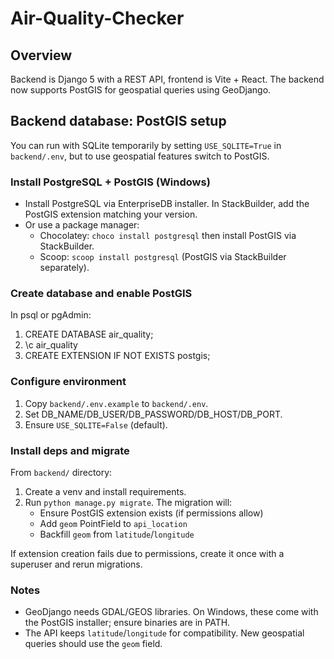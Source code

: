 # Air-Quality-Checker

## Overview

Backend is Django 5 with a REST API, frontend is Vite + React. The backend now supports PostGIS for geospatial queries using GeoDjango.

## Backend database: PostGIS setup

You can run with SQLite temporarily by setting `USE_SQLITE=True` in `backend/.env`, but to use geospatial features switch to PostGIS.

### Install PostgreSQL + PostGIS (Windows)

- Install PostgreSQL via EnterpriseDB installer. In StackBuilder, add the PostGIS extension matching your version.
- Or use a package manager:
	- Chocolatey: `choco install postgresql` then install PostGIS via StackBuilder.
	- Scoop: `scoop install postgresql` (PostGIS via StackBuilder separately).

### Create database and enable PostGIS

In psql or pgAdmin:

1. CREATE DATABASE air_quality;
2. \c air_quality
3. CREATE EXTENSION IF NOT EXISTS postgis;

### Configure environment

1. Copy `backend/.env.example` to `backend/.env`.
2. Set DB_NAME/DB_USER/DB_PASSWORD/DB_HOST/DB_PORT.
3. Ensure `USE_SQLITE=False` (default).

### Install deps and migrate

From `backend/` directory:

1. Create a venv and install requirements.
2. Run `python manage.py migrate`. The migration will:
	 - Ensure PostGIS extension exists (if permissions allow)
	 - Add `geom` PointField to `api_location`
	 - Backfill `geom` from `latitude`/`longitude`

If extension creation fails due to permissions, create it once with a superuser and rerun migrations.

### Notes

- GeoDjango needs GDAL/GEOS libraries. On Windows, these come with the PostGIS installer; ensure binaries are in PATH.
- The API keeps `latitude`/`longitude` for compatibility. New geospatial queries should use the `geom` field.